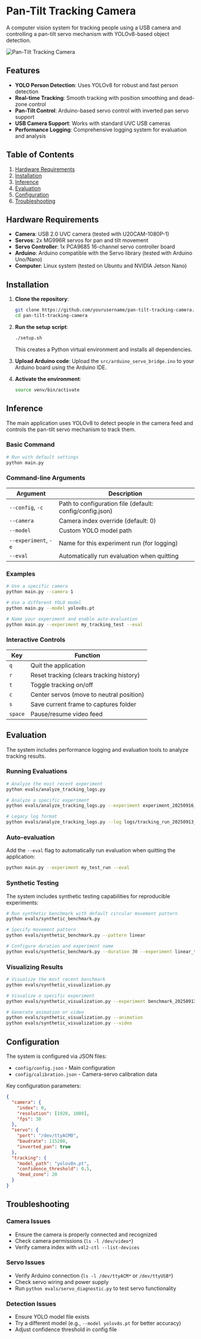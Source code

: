 # Pan-Tilt Tracking Camera

A computer vision system for tracking people using a USB camera and controlling a pan-tilt servo mechanism with YOLOv8-based object detection.

![Pan-Tilt Tracking Camera](captures/Pan-Tilt%20Tracking%20Camera_screenshot_12.09.2025.png)

## Features

- **YOLO Person Detection**: Uses YOLOv8 for robust and fast person detection
- **Real-time Tracking**: Smooth tracking with position smoothing and dead-zone control
- **Pan-Tilt Control**: Arduino-based servo control with inverted pan servo support
- **USB Camera Support**: Works with standard UVC USB cameras
- **Performance Logging**: Comprehensive logging system for evaluation and analysis

## Table of Contents

1. [Hardware Requirements](#hardware-requirements)
2. [Installation](#installation)
3. [Inference](#inference)
4. [Evaluation](#evaluation)
5. [Configuration](#configuration)
6. [Troubleshooting](#troubleshooting)

## Hardware Requirements

- **Camera**: USB 2.0 UVC camera (tested with U20CAM-1080P-1)
- **Servos**: 2x MG996R servos for pan and tilt movement
- **Servo Controller**: 1x PCA9685 16-channel servo controller board
- **Arduino**: Arduino compatible with the Servo library (tested with Arduino Uno/Nano)
- **Computer**: Linux system (tested on Ubuntu and NVIDIA Jetson Nano)

## Installation

1. **Clone the repository**:
   ```bash
   git clone https://github.com/yourusername/pan-tilt-tracking-camera.git
   cd pan-tilt-tracking-camera
   ```

2. **Run the setup script**:
   ```bash
   ./setup.sh
   ```
   This creates a Python virtual environment and installs all dependencies.

3. **Upload Arduino code**:
   Upload the `src/arduino_servo_bridge.ino` to your Arduino board using the Arduino IDE.

4. **Activate the environment**:
   ```bash
   source venv/bin/activate
   ```

## Inference

The main application uses YOLOv8 to detect people in the camera feed and controls the pan-tilt servo mechanism to track them.

### Basic Command

```bash
# Run with default settings
python main.py
```

### Command-line Arguments

| Argument | Description |
|----------|-------------|
| `--config`, `-c` | Path to configuration file (default: config/config.json) |
| `--camera` | Camera index override (default: 0) |
| `--model` | Custom YOLO model path |
| `--experiment`, `-e` | Name for this experiment run (for logging) |
| `--eval` | Automatically run evaluation when quitting |

### Examples

```bash
# Use a specific camera
python main.py --camera 1

# Use a different YOLO model
python main.py --model yolov8s.pt

# Name your experiment and enable auto-evaluation
python main.py --experiment my_tracking_test --eval
```

### Interactive Controls

| Key | Function |
|-----|----------|
| `q` | Quit the application |
| `r` | Reset tracking (clears tracking history) |
| `t` | Toggle tracking on/off |
| `c` | Center servos (move to neutral position) |
| `s` | Save current frame to captures folder |
| `space` | Pause/resume video feed |

## Evaluation

The system includes performance logging and evaluation tools to analyze tracking results.

### Running Evaluations

```bash
# Analyze the most recent experiment
python evals/analyze_tracking_logs.py

# Analyze a specific experiment
python evals/analyze_tracking_logs.py --experiment experiment_20250916_143411

# Legacy log format
python evals/analyze_tracking_logs.py --log logs/tracking_run_20250913_123045.log
```

### Auto-evaluation

Add the `--eval` flag to automatically run evaluation when quitting the application:

```bash
python main.py --experiment my_test_run --eval
```

### Synthetic Testing

The system includes synthetic testing capabilities for reproducible experiments:

```bash
# Run synthetic benchmark with default circular movement pattern
python evals/synthetic_benchmark.py

# Specify movement pattern
python evals/synthetic_benchmark.py --pattern linear

# Configure duration and experiment name
python evals/synthetic_benchmark.py --duration 30 --experiment linear_test
```

### Visualizing Results

```bash
# Visualize the most recent benchmark
python evals/synthetic_visualization.py

# Visualize a specific experiment
python evals/synthetic_visualization.py --experiment benchmark_20250913_123045

# Generate animation or video
python evals/synthetic_visualization.py --animation
python evals/synthetic_visualization.py --video
```

## Configuration

The system is configured via JSON files:

- `config/config.json` - Main configuration
- `config/calibration.json` - Camera-servo calibration data

Key configuration parameters:

```json
{
  "camera": {
    "index": 0,
    "resolution": [1920, 1080],
    "fps": 30
  },
  "servo": {
    "port": "/dev/ttyACM0",
    "baudrate": 115200,
    "inverted_pan": true
  },
  "tracking": {
    "model_path": "yolov8n.pt",
    "confidence_threshold": 0.5,
    "dead_zone": 20
  }
}
```

## Troubleshooting

### Camera Issues
- Ensure the camera is properly connected and recognized
- Check camera permissions (`ls -l /dev/video*`)
- Verify camera index with `v4l2-ctl --list-devices`

### Servo Issues
- Verify Arduino connection (`ls -l /dev/ttyACM*` or `/dev/ttyUSB*`)
- Check servo wiring and power supply
- Run `python evals/servo_diagnostic.py` to test servo functionality

### Detection Issues
- Ensure YOLO model file exists
- Try a different model (e.g., `--model yolov8s.pt` for better accuracy)
- Adjust confidence threshold in config file